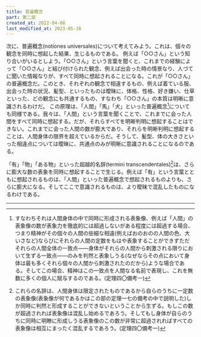 ```yaml
---
title: 普遍概念
part: 第二部
created_at: 2022-04-08
last_modified_at: 2023-05-16
---
```


次に、普遍概念(notiones universales)について考えてみよう。これは、個々の観念を同時に想起した結果、生じるものである。
例えば「○○さん」という知り合いがいるとしよう。「○○さん」という言葉を聞くと、これまでの経験によって「○○さん」と結び付けられた観念、例えば出会った時の情景なり、人づてに聞いた情報なりが、すべて同時に想起されることになる。これが「○○さん」の普遍概念だ。このとき、それぞれの観念で相違するもの、例えば着ている服、出会った時の状況、髪型、といったものは曖昧に、体格、性格、好き嫌い、仕草といった、どの観念にも共通するもの、すなわち「○○さん」の本質は明晰に意識されるわけだ。
この原理は、「人間」「馬」「犬」といった普遍概念[^ref1]についても同様である。我々は、「人間」という言葉を聞くことで、これまでに会った人間をすべて同時に想起する。だが、それらすべてを明晰判明に想起することはできない。これまでに会った人間の数が膨大であり、それらを明晰判明に想起することは、人間身体の限界を超えているからだ。そうして、髪型、体の大きさといった相違点については曖昧に、共通点のみが明晰に意識されることになるのである。

[^ref1]:すなわちそれは人間身体の中で同時に形成される表象像、例えば「人間」の表象像の数が表象力を徹底的には超過しないがある程度には超過する場合、つまり精神がその個々の人間の些細な相違(例えばおのおのの人間の色、大いさなど)ならびにそれらの人間の定数をもはや表象することができずただそれらの人間全体の一致点――身体がそれらの人間から刺激される限りにおいて生ずる一致点――のみを判然と表象しうる(なぜならその点において身体は最も多くそれら個々の人間から刺激されたのだから)ような場合である。そしてこの場合、精神はこの一致点を人間なる名前で表現し、これを無数に多くの個人に賦与するのである。(定理四〇備考一)

「有」「物」「ある物」といった超越的名辞(termini transcendentales)[^ref2]は、さらに膨大な数の表象を同時に想起することで生じる。例えば「有」という言葉とともに想起されるものは、「人間」といった普遍概念で想起されるものよりも、さらに膨大になる。そしてここで意識されるものは、より曖昧で混乱したものになるわけである。

[^ref2]:これらの名辞は、人間身体は限定されたものであるから自らのうちに一定数の表象像(表象像が何であるかはこの部の定理一七の備考の中で説明した)しか同時に判然と形成することができないということから生ずる。もしこの数が超過されれば表象像は混乱し始めるであろう。そしてもし身体が自らのうちに同時に明瞭に形成しうる表象像のこの数が非常に超過されればすべての表象像は相互にまったく混乱するであろう。(定理四〇備考一)

---
